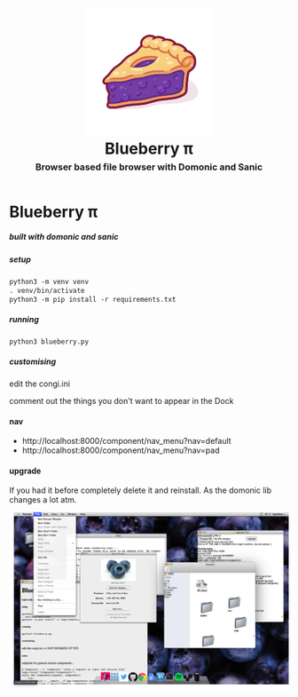 <h1 align="center">
    <img src="https://github.com/byteface/Blueberry/blob/master/assets/img/pie.jpg"
    style="background-color:rgba(0,0,0,0);" height=230 alt="Blueberry: browser based OS">
    <br>
    Blueberry π
    <br>
    <sup><sub><sup>Browser based file browser with Domonic and Sanic</sup></sub></sup>
    <br>
</h1>

# Blueberry π
##### built with domonic and sanic

##### setup
	python3 -m venv venv
	. venv/bin/activate
	python3 -m pip install -r requirements.txt

##### running
    python3 blueberry.py

##### customising

edit the congi.ini

comment out the things you don't want to appear in the Dock

#### nav
- http://localhost:8000/component/nav_menu?nav=default
- http://localhost:8000/component/nav_menu?nav=pad

#### upgrade

If you had it before completely delete it and reinstall. As the domonic lib changes a lot atm.


<img src="https://github.com/byteface/Blueberry/blob/master/assets/img/fullscreen.png" alt="screenshot">